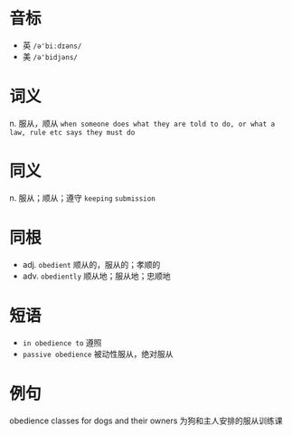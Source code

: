 # 音标

- 英 `/ə'biːdɪəns/`
- 美 `/ə'bidjəns/`

# 词义

n. 服从，顺从
`when someone does what they are told to do, or what a law, rule etc says they must do`

# 同义

n. 服从；顺从；遵守
`keeping` `submission`

# 同根

- adj. `obedient` 顺从的，服从的；孝顺的
- adv. `obediently` 顺从地；服从地；忠顺地

# 短语

- `in obedience to` 遵照
- `passive obedience` 被动性服从，绝对服从

# 例句

obedience classes for dogs and their owners
为狗和主人安排的服从训练课


